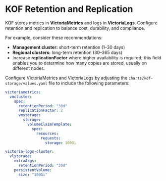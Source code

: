 # KOF Retention and Replication

KOF stores metrics in **VictoriaMetrics** and logs in **VictoriaLogs**. Configure retention and replication to balance cost, durability, and compliance.

For example, consider these recommendations:

* **Management cluster:** short-term retention (1–30 days)
* **Regional clusters:** long-term retention (30–365 days)
* Increase **replicationFactor** where higher availability is required; this field enables you to determine how many copies are stored, usually on different nodes.

Configure VictoriaMetrics and VictoriaLogs by adjusting the `charts/kof-storage/values.yaml` file
to include the following parameters:

```yaml
victoriametrics:
  vmcluster:
    spec:
      retentionPeriod: "30d"
      replicationFactor: 2
      vmstorage:
        storage:
          volumeClaimTemplate:
            spec:
              resources:
                requests:
                  storage: 100Gi

victoria-logs-cluster:
  vlstorage:
    extraArgs:
      retentionPeriod: "30d"
    persistentVolume:
      size: "100Gi"
```